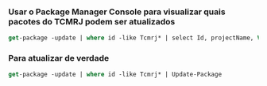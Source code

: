 ### Usar o Package Manager Console para visualizar quais pacotes do TCMRJ podem ser atualizados
```ps
get-package -update | where id -like Tcmrj* | select Id, projectName, Version | Format-Table -autosize -wrap
```

### Para atualizar de verdade
```ps
get-package -update | where id -like Tcmrj* | Update-Package
```